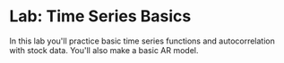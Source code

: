 # Lab: Time Series Basics

In this lab you'll practice basic time series functions and autocorrelation with stock data. You'll also make a basic AR model.
